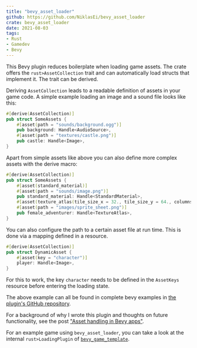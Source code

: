 ```yaml
---
title: "bevy_asset_loader"
github: https://github.com/NiklasEi/bevy_asset_loader
crate: bevy_asset_loader
date: 2021-08-03
tags:
- Rust
- Gamedev
- Bevy
---
```


This Bevy plugin reduces boilerplate when loading game assets. The crate offers the `rust>AssetCollection` trait and can automatically load structs that implement it. The trait can be derived.

Deriving `AssetCollection` leads to a readable definition of assets in your game code. A simple example loading an image and a sound file looks like this:
```rust
#[derive(AssetCollection)]
pub struct SomeAssets {
    #[asset(path = "sounds/background.ogg")]
    pub background: Handle<AudioSource>,
    #[asset(path = "textures/castle.png")]
    pub castle: Handle<Image>,
}
```

Apart from simple assets like above you can also define more complex assets with the derive macro:
```rust
#[derive(AssetCollection)]
pub struct SomeAssets {
    #[asset(standard_material)]
    #[asset(path = "sounds/image.png")]
    pub standard_material: Handle<StandardMaterial>,
    #[asset(texture_atlas(tile_size_x = 32., tile_size_y = 64., columns = 8, rows = 2))]
    #[asset(path = "images/sprite_sheet.png")]
    pub female_adventurer: Handle<TextureAtlas>,
}
```

You can also configure the path to a certain asset file at run time. This is done via a mapping defined in a resource.
```rust
#[derive(AssetCollection)]
pub struct DynamicAsset {
    #[asset(key = "character")]
    player: Handle<Image>,
}
```
For this to work, the key `character` needs to be defined in the `AssetKeys` resource before entering the loading state.

The above example can all be found in complete bevy examples in [the plugin's GitHub repository](https://github.com/NiklasEi/bevy_asset_loader/tree/main/bevy_asset_loader/examples).

For a background of why I wrote this plugin and thoughts on future functionality, see the post ["Asset handling in Bevy apps"][asset_handling_in_bevy_apps].

For an example game using `bevy_asset_loader`, you can take a look at the internal `rust>LoadingPlugin` of [`bevy_game_template`][bevy_game_template].



[bevy_game_template]: https://github.com/NiklasEi/bevy_game_template/blob/0ff7b1fc2384c16934ce54bac0473bd40d24ba91/game_plugin/src/loading.rs
[asset_handling_in_bevy_apps]: /blog/2021/asset-handling-in-bevy-apps/
